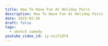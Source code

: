 ```yaml
---
title: How To Have Fun At Holiday Parcs
description: How To Have Fun At Holiday Parcs
date: 2025-02-26
draft: false
tags:
  - sketch comedy
youtube_video_id: iy-nsifiDY4
---
```

